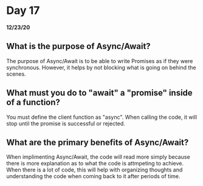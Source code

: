 # Day 17
__12/23/20__

## What is the purpose of Async/Await?
The purpose of Async/Await is to be able to write Promises as if they were synchronous. However, it helps by not blocking what is going on behind the scenes.
## What must you do to "await" a "promise" inside of a function?
You must define the client function as "async". When calling the code, it will stop until the promise is successful or rejected. 
## What are the primary benefits of Async/Await?
When implimenting Async/Await, the code will read more simply because there is more explanation as to what the code is attmpeting to achieve. When there is a lot of code, this will help with organizing thoughts and understanding the code when coming back to it after periods of time.